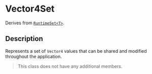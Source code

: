 # Vector4Set

Derives from [`RuntimeSet<T>`](runtime-set.md).

## Description

Represents a set of `Vector4` values that can be shared and modified throughout the application.

> This class does not have any additional members.
